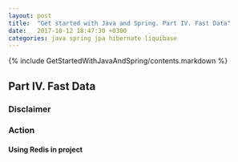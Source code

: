 ```yaml
---
layout: post
title:  "Get started with Java and Spring. Part IV. Fast Data"
date:   2017-10-12 18:47:30 +0300
categories: java spring jpa hibernate liquibase
---
```

{% include GetStartedWithJavaAndSpring/contents.markdown %}

## Part IV. Fast Data
### Disclaimer

### Action
#### Using Redis in project
